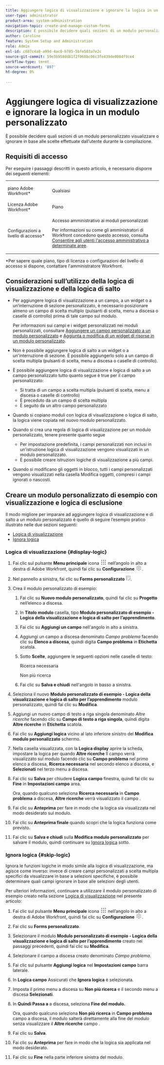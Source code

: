 ```yaml
---
title: Aggiungere logica di visualizzazione e ignorare la logica in un modulo personalizzato
user-type: administrator
product-area: system-administration
navigation-topic: create-and-manage-custom-forms
description: È possibile decidere quali sezioni di un modulo personalizzato visualizzare o ignorare in base alle scelte effettuate dall’utente durante la compilazione.
author: Caroline
feature: System Setup and Administration
role: Admin
exl-id: c687c4a8-a99d-4ac0-b785-5bfe503a7e2c
source-git-commit: 59e3b958dd81f2f068bc06c3fe439de0084f9ce4
workflow-type: tm+mt
source-wordcount: '897'
ht-degree: 0%

---
```


# Aggiungere logica di visualizzazione e ignorare la logica in un modulo personalizzato

È possibile decidere quali sezioni di un modulo personalizzato visualizzare o ignorare in base alle scelte effettuate dall’utente durante la compilazione.

## Requisiti di accesso

Per eseguire i passaggi descritti in questo articolo, è necessario disporre dei seguenti elementi:

<table style="table-layout:auto"> 
 <col> 
 <col> 
 <tbody> 
  <tr data-mc-conditions=""> 
   <td role="rowheader"> <p>piano Adobe Workfront*</p> </td> 
   <td>Qualsiasi</td> 
  </tr> 
  <tr> 
   <td role="rowheader">Licenza Adobe Workfront*</td> 
   <td>Piano</td> 
  </tr> 
  <tr data-mc-conditions=""> 
   <td role="rowheader">Configurazioni a livello di accesso*</td> 
   <td> <p>Accesso amministrativo ai moduli personalizzati</p> <p>Per informazioni su come gli amministratori di Workfront concedono questo accesso, consulta <a href="../../../administration-and-setup/add-users/configure-and-grant-access/grant-users-admin-access-certain-areas.md" class="MCXref xref">Consentire agli utenti l'accesso amministrativo a determinate aree</a>.</p> </td> 
  </tr>  
 </tbody> 
</table>

&#42;Per sapere quale piano, tipo di licenza o configurazioni del livello di accesso si dispone, contattare l&#39;amministratore Workfront.

## Considerazioni sull’utilizzo della logica di visualizzazione e della logica di salto

* Per aggiungere logica di visualizzazione a un campo, a un widget o a un’interruzione di sezione personalizzato, è necessario posizionare almeno un campo di scelta multiplo (pulsanti di scelta, menu a discesa o caselle di controllo) prima di tale campo sul modulo.

   Per informazioni sui campi e i widget personalizzati nei moduli personalizzati, consultare [Aggiungere un campo personalizzato a un modulo personalizzato](../../../administration-and-setup/customize-workfront/create-manage-custom-forms/add-a-custom-field-to-a-custom-form.md) e [Aggiunta o modifica di un widget di risorse in un modulo personalizzato](../../../administration-and-setup/customize-workfront/create-manage-custom-forms/add-widget-or-edit-its-properties-in-a-custom-form.md).

* Non è possibile aggiungere logica di salto a un widget o a un&#39;interruzione di sezione. È possibile aggiungerlo solo a un campo di scelta multipla (pulsanti di scelta, menu a discesa o caselle di controllo).

* È possibile aggiungere logica di visualizzazione e logica di salto a un campo personalizzato tutto quanto segue è true per il campo personalizzato:

   * Si tratta di un campo a scelta multipla (pulsanti di scelta, menu a discesa o caselle di controllo)
   * È preceduto da un campo di scelta multipla
   * È seguito da un altro campo personalizzato

* Quando si copiano moduli con logica di visualizzazione o logica di salto, la logica viene copiata nel nuovo modulo personalizzato.
* Quando si crea una regola di logica di visualizzazione per un modulo personalizzato, tenere presente quanto segue

   * Per impostazione predefinita, i campi personalizzati non inclusi in un’istruzione logica di visualizzazione vengono visualizzati in un modulo personalizzato.
   * È possibile creare istruzioni logiche di visualizzazione a più campi.

* Quando si modificano gli oggetti in blocco, tutti i campi personalizzati vengono visualizzati nella casella Modifica oggetti, compresi i campi ignorati o nascosti.

## Creare un modulo personalizzato di esempio con visualizzazione e logica di esclusione

Il modo migliore per imparare ad aggiungere logica di visualizzazione e di salto a un modulo personalizzato è quello di seguire l’esempio pratico illustrato nelle due sezioni seguenti:

* [Logica di visualizzazione](#display-logic)
* [Ignora logica](#skip-logic)

### Logica di visualizzazione {#display-logic}

1. Fai clic sul pulsante **Menu principale** icona ![](assets/main-menu-icon.png) nell’angolo in alto a destra di Adobe Workfront, quindi fai clic su **Configurazione** ![](assets/gear-icon-settings.png).

1. Nel pannello a sinistra, fai clic su **Forms personalizzato** ![](assets/custom-forms-icon.png).

1. Crea il modulo personalizzato di esempio:

   1. Fai clic su **Nuovo modulo personalizzato**, quindi fai clic su **Progetto** nell’elenco a discesa.

   1. In **Titolo modulo** casella, tipo **Modulo personalizzato di esempio - Logica della visualizzazione e logica di salto per l’apprendimento**.

   1. Fai clic su **Aggiungi un campo** nell&#39;angolo in alto a sinistra.
   1. Aggiungi un campo a discesa denominato *Campo problema* facendo clic su **Elenco a discesa**, quindi digita **Campo problema** in **Etichetta** scatola.

   1. Sotto **Scelte**, aggiungere le seguenti opzioni nelle caselle di testo:

      Ricerca necessaria

      Non più ricerca

   1. Fai clic su **Salva e chiudi** nell&#39;angolo in basso a sinistra.

1. Seleziona il nuovo **Modulo personalizzato di esempio - Logica della visualizzazione e logica di salto per l’apprendimento** modulo personalizzato, quindi fai clic su **Modifica**.

1. Aggiungi un nuovo campo di testo a riga singola denominato *Altre ricerche* facendo clic su **Campo di testo a riga singola**, quindi digita **Altre ricerche** in **Etichetta** scatola.

1. Fai clic su **Aggiungi logica** vicino al lato inferiore sinistro del **Modifica modulo personalizzato** schermo.

1. Nella casella visualizzata, con la **Logica display** aprire la scheda, impostare la logica per quando **Altre ricerche** Il campo verrà visualizzato sul modulo facendo clic su **Campo problema** nel primo elenco a discesa, **Ricerca necessaria** nel secondo elenco a discesa, e **Selezionati** nel terzo menu a discesa.
1. Fai clic su **Salva** per chiudere **Logica campo** finestra, quindi fai clic su **Fine** in **Impostazioni campo** area.

   Ora, quando qualcuno seleziona **Ricerca necessaria** in **Campo problema** a discesa, **Altre ricerche** verrà visualizzato il campo .

1. Fai clic su **Anteprima** per fare in modo che la logica sia visualizzata nel modo desiderato sul modulo.
1. Fai clic su **Anteprima finale** quando scopri che la logica funziona come previsto.
1. Fai clic su **Salva e chiudi** sulla **Modifica modulo personalizzato** per salvare il modulo, quindi continuare su [Ignora logica](#skip-logic) sotto.

### Ignora logica {#skip-logic}

Ignora le funzioni logiche in modo simile alla logica di visualizzazione, ma agisce come inverso: invece di creare campi personalizzati a scelta multipla specifici da visualizzare in base a selezioni specifiche, è possibile determinare quali campi ignorare in base alle selezioni degli utenti.

Per ulteriori informazioni, continuare a utilizzare il modulo personalizzato di esempio creato nella sezione [Logica di visualizzazione](#display-logic) nel presente articolo:

1. Fai clic sul pulsante **Menu principale** icona ![](assets/main-menu-icon.png) nell’angolo in alto a destra di Adobe Workfront, quindi fai clic su **Configurazione** ![](assets/gear-icon-settings.png).

1. Fai clic su **Forms personalizzato**.
1. Selezionare il modulo **Modulo personalizzato di esempio - Logica della visualizzazione e logica di salto per l’apprendimento** creato nei passaggi precedenti, quindi fai clic su **Modifica**.

1. Selezionare il campo a discesa creato denominato *Campo problema*.
1. Fai clic sul pulsante **Aggiungi logica** nel **Impostazioni campo** barra laterale.

1. In **Logica campo** Assicurati che **Ignora logica** è selezionata.

1. Imposta il primo menu a discesa su **Non più ricerca** e il secondo menu a discesa **Selezionati**.

1. In **Quindi Passa a** a discesa, seleziona **Fine del modulo.**

   Ora, quando qualcuno seleziona **Non più ricerca** in **Campo problema** campo a discesa, il modulo salterà direttamente alla fine del modulo senza visualizzare il **Altre ricerche** campo .

1. Fai clic su **Salva**.
1. Fai clic su **Anteprima**  per fare in modo che la logica sia applicata nel modo desiderato.
1. Fai clic su **Fine** nella parte inferiore sinistra del modulo.
